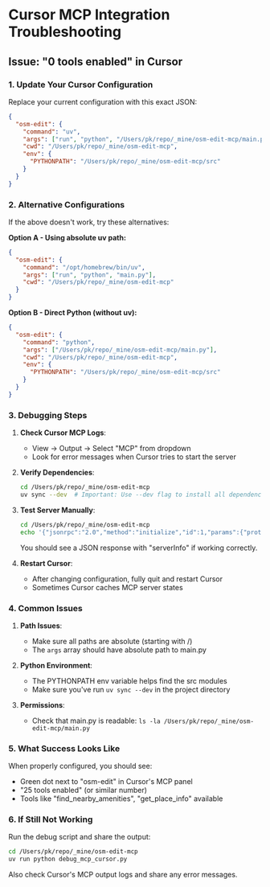 # Cursor MCP Integration Troubleshooting

## Issue: "0 tools enabled" in Cursor

### 1. Update Your Cursor Configuration

Replace your current configuration with this exact JSON:

```json
{
  "osm-edit": {
    "command": "uv",
    "args": ["run", "python", "/Users/pk/repo/_mine/osm-edit-mcp/main.py"],
    "cwd": "/Users/pk/repo/_mine/osm-edit-mcp",
    "env": {
      "PYTHONPATH": "/Users/pk/repo/_mine/osm-edit-mcp/src"
    }
  }
}
```

### 2. Alternative Configurations

If the above doesn't work, try these alternatives:

**Option A - Using absolute uv path:**
```json
{
  "osm-edit": {
    "command": "/opt/homebrew/bin/uv",
    "args": ["run", "python", "main.py"],
    "cwd": "/Users/pk/repo/_mine/osm-edit-mcp"
  }
}
```

**Option B - Direct Python (without uv):**
```json
{
  "osm-edit": {
    "command": "python",
    "args": ["/Users/pk/repo/_mine/osm-edit-mcp/main.py"],
    "cwd": "/Users/pk/repo/_mine/osm-edit-mcp",
    "env": {
      "PYTHONPATH": "/Users/pk/repo/_mine/osm-edit-mcp/src"
    }
  }
}
```


### 3. Debugging Steps

1. **Check Cursor MCP Logs**:
   - View → Output → Select "MCP" from dropdown
   - Look for error messages when Cursor tries to start the server

2. **Verify Dependencies**:
   ```bash
   cd /Users/pk/repo/_mine/osm-edit-mcp
   uv sync --dev  # Important: Use --dev flag to install all dependencies
   ```

3. **Test Server Manually**:
   ```bash
   cd /Users/pk/repo/_mine/osm-edit-mcp
   echo '{"jsonrpc":"2.0","method":"initialize","id":1,"params":{"protocolVersion":"1.0.0","capabilities":{},"clientInfo":{"name":"test","version":"1.0.0"}}}' | uv run python main.py
   ```

   You should see a JSON response with "serverInfo" if working correctly.

4. **Restart Cursor**:
   - After changing configuration, fully quit and restart Cursor
   - Sometimes Cursor caches MCP server states

### 4. Common Issues

1. **Path Issues**:
   - Make sure all paths are absolute (starting with /)
   - The `args` array should have absolute path to main.py

2. **Python Environment**:
   - The PYTHONPATH env variable helps find the src modules
   - Make sure you've run `uv sync --dev` in the project directory

3. **Permissions**:
   - Check that main.py is readable: `ls -la /Users/pk/repo/_mine/osm-edit-mcp/main.py`

### 5. What Success Looks Like

When properly configured, you should see:
- Green dot next to "osm-edit" in Cursor's MCP panel
- "25 tools enabled" (or similar number)
- Tools like "find_nearby_amenities", "get_place_info" available

### 6. If Still Not Working

Run the debug script and share the output:
```bash
cd /Users/pk/repo/_mine/osm-edit-mcp
uv run python debug_mcp_cursor.py
```

Also check Cursor's MCP output logs and share any error messages.